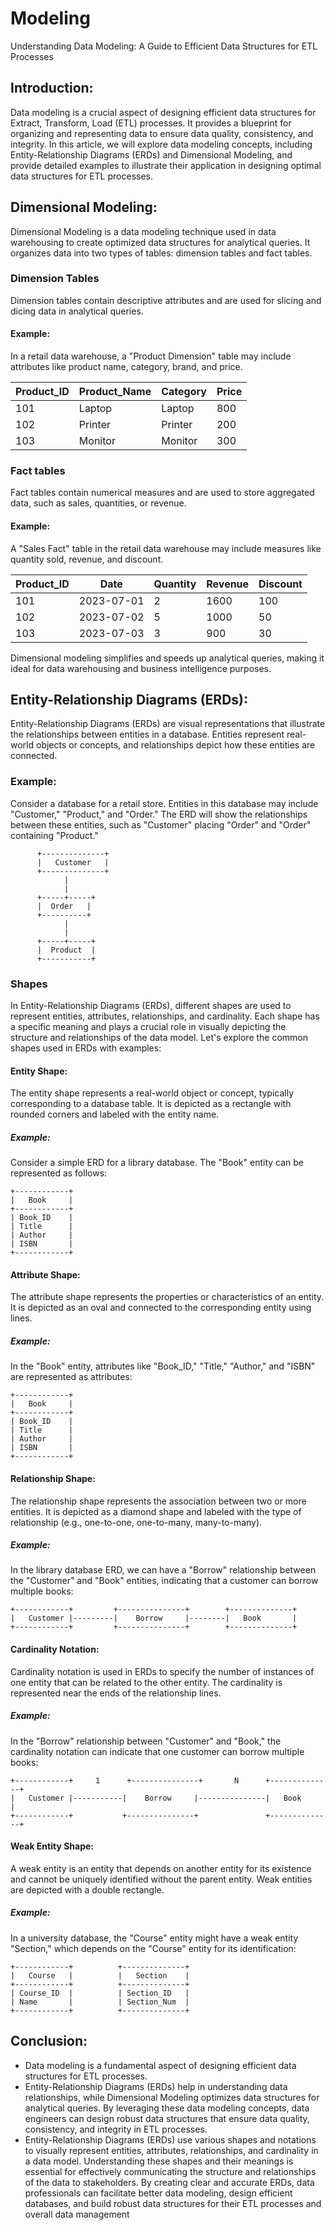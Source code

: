 # Modeling
Understanding Data Modeling: A Guide to Efficient Data Structures for ETL Processes

## Introduction:
Data modeling is a crucial aspect of designing efficient data structures for Extract, Transform, Load (ETL) processes. It provides a blueprint for organizing and representing data to ensure data quality, consistency, and integrity. In this article, we will explore data modeling concepts, including Entity-Relationship Diagrams (ERDs) and Dimensional Modeling, and provide detailed examples to illustrate their application in designing optimal data structures for ETL processes.


## Dimensional Modeling:
Dimensional Modeling is a data modeling technique used in data warehousing to create optimized data structures for analytical queries. It organizes data into two types of tables: dimension tables and fact tables.

### Dimension Tables 
Dimension tables contain descriptive attributes and are used for slicing and dicing data in analytical queries.
#### Example:
In a retail data warehouse, a "Product Dimension" table may include attributes like product name, category, brand, and price.

| Product_ID | Product_Name | Category| Price |
|---|---|---|---|
|    101     |   Laptop     |  Laptop | 800   |
|    102     |   Printer    |  Printer| 200   |
|    103     |   Monitor    | Monitor | 300   |


### Fact tables
Fact tables contain numerical measures and are used to store aggregated data, such as sales, quantities, or revenue.
#### Example:
A "Sales Fact" table in the retail data warehouse may include measures like quantity sold, revenue, and discount.

| Product_ID |  Date   | Quantity | Revenue|Discount|
|-|-|-|-|-|
|    101     | 2023-07-01|    2     | 1600   |  100   |
|    102     | 2023-07-02|    5     | 1000   |   50   |
|    103     | 2023-07-03|    3     |  900   |   30   |

Dimensional modeling simplifies and speeds up analytical queries, making it ideal for data warehousing and business intelligence purposes.


## Entity-Relationship Diagrams (ERDs):
Entity-Relationship Diagrams (ERDs) are visual representations that illustrate the relationships between entities in a database. Entities represent real-world objects or concepts, and relationships depict how these entities are connected.
### Example:
Consider a database for a retail store. Entities in this database may include "Customer," "Product," and "Order." The ERD will show the relationships between these entities, such as "Customer" placing "Order" and "Order" containing "Product."
````
      +--------------+
      |   Customer   |
      +--------------+
            |
            |
      +-----+-----+
      |  Order   |
      +----------+
            |
            |
      +-----+-----+
      |  Product  |
      +-----------+
````
### Shapes
In Entity-Relationship Diagrams (ERDs), different shapes are used to represent entities, attributes, relationships, and cardinality. Each shape has a specific meaning and plays a crucial role in visually depicting the structure and relationships of the data model. Let's explore the common shapes used in ERDs with examples:

#### Entity Shape:
The entity shape represents a real-world object or concept, typically corresponding to a database table. It is depicted as a rectangle with rounded corners and labeled with the entity name.
##### Example:
Consider a simple ERD for a library database. The "Book" entity can be represented as follows:
````
+------------+
|   Book     |
+------------+
| Book_ID    |
| Title      |
| Author     |
| ISBN       |
+------------+
````

#### Attribute Shape:
The attribute shape represents the properties or characteristics of an entity. It is depicted as an oval and connected to the corresponding entity using lines.
##### Example:
In the "Book" entity, attributes like "Book_ID," "Title," "Author," and "ISBN" are represented as attributes:
````
+------------+
|   Book     |
+------------+
| Book_ID    |
| Title      |
| Author     |
| ISBN       |
+------------+
````

#### Relationship Shape:
The relationship shape represents the association between two or more entities. It is depicted as a diamond shape and labeled with the type of relationship (e.g., one-to-one, one-to-many, many-to-many).
##### Example:
In the library database ERD, we can have a "Borrow" relationship between the "Customer" and "Book" entities, indicating that a customer can borrow multiple books:
````
+------------+         +---------------+        +--------------+
|   Customer |---------|    Borrow     |--------|   Book       |
+------------+         +---------------+        +--------------+
````

#### Cardinality Notation:
Cardinality notation is used in ERDs to specify the number of instances of one entity that can be related to the other entity. The cardinality is represented near the ends of the relationship lines.

##### Example:
In the "Borrow" relationship between "Customer" and "Book," the cardinality notation can indicate that one customer can borrow multiple books:
````
+------------+     1      +---------------+       N      +--------------+
|   Customer |-----------|    Borrow     |---------------|   Book       |
+------------+           +---------------+               +--------------+
````

#### Weak Entity Shape:
A weak entity is an entity that depends on another entity for its existence and cannot be uniquely identified without the parent entity. Weak entities are depicted with a double rectangle.
##### Example:
In a university database, the "Course" entity might have a weak entity "Section," which depends on the "Course" entity for its identification:
````
+------------+          +--------------+
|   Course   |          |   Section    |
+------------+          +--------------+
| Course_ID  |          | Section_ID   |
| Name       |          | Section_Num  |
+------------+          +--------------+
````

## Conclusion:
- Data modeling is a fundamental aspect of designing efficient data structures for ETL processes.
- Entity-Relationship Diagrams (ERDs) help in understanding data relationships, while Dimensional Modeling optimizes data structures for analytical queries. By leveraging these data modeling concepts, data engineers can design robust data structures that ensure data quality, consistency, and integrity in ETL processes.
- Entity-Relationship Diagrams (ERDs) use various shapes and notations to visually represent entities, attributes, relationships, and cardinality in a data model. Understanding these shapes and their meanings is essential for effectively communicating the structure and relationships of the data to stakeholders. By creating clear and accurate ERDs, data professionals can facilitate better data modeling, design efficient databases, and build robust data structures for their ETL processes and overall data management




